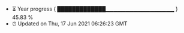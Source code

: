 - ⏳ Year progress { █████████████▁▁▁▁▁▁▁▁▁▁▁▁▁▁▁▁▁ } 45.83 %
- ⏰ Updated on Thu, 17 Jun 2021 06:26:23 GMT

